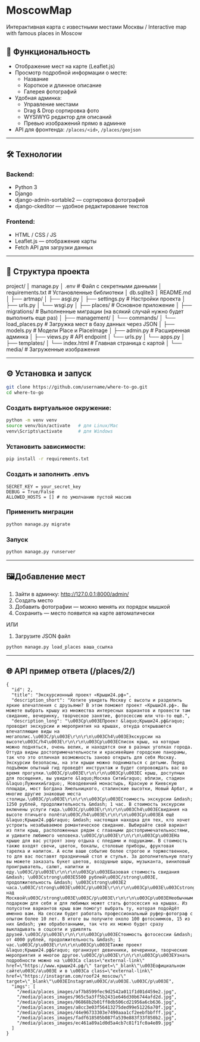 # MoscowMap
Интерактивная карта с известными местами Москвы / Interactive map with famous places in Moscow
## 🚀 Функциональность

- Отображение мест на карте (Leaflet.js)
- Просмотр подробной информации о месте:
  - Название
  - Короткое и длинное описание
  - Галерея фотографий
- Удобная админка:
  - Управление местами
  - Drag & Drop сортировка фото
  - WYSIWYG редактор для описаний
  - Превью изображений прямо в админке
- API для фронтенда: `/places/<id>`, `/places/geojson`

---

## 🛠️ Технологии

### Backend:
- Python 3
- Django
- django-admin-sortable2 — сортировка фотографий
- django-ckeditor — удобное редактирование текстов

### Frontend:
- HTML / CSS / JS
- Leaflet.js — отображение карты
- Fetch API для загрузки данных

---

## 🧱 Структура проекта
project/
│ manage.py
│ .env # Файл с секретными данными
│ requirements.txt # Установленные библиотеки
│ db.sqlite3
│ README.md
│
├── artmap/ 
│ ├── asgi.py
│ ├── settings.py # Настройки проекта
│ ├── urls.py 
│ └── wsgi.py
│
├── places/ # Основное приложение
│ ├── migrations/ # Выполненные миграции (на всякий случай нужно будет выполнить еще раз)
│ ├── management/
│      └── commands/
│          └── load_places.py # Загружка мест в базу данных через JSON
│ ├── models.py # Модели Place и PlaceImage
│ ├── admin.py # Расширенная админка
│ ├── views.py # API endpoint
│ └── urls.py
│ └── apps.py
│
├── templates/
│ └── index.html # Главная страница с картой
│
└── media/ # Загруженные изображения

---

## ⚙️ Установка и запуск

```bash
git clone https://github.com/username/where-to-go.git
cd where-to-go
```

### Создать виртуальное окружение:
```bash
python -m venv venv
source venv/bin/activate   # для Linux/Mac
venv\Scripts\activate      # для Windows
```

### Установить зависимости:
```bash
pip install -r requirements.txt
```

### Создать и заполнить .envъ
```
SECRET_KEY = your_secret_key
DEBUG = True/False
ALLOWED_HOSTS = [] # по умолчанию пустой массив
```

### Применить миграции
```bash
python manage.py migrate
```

### Запуск
```bash
python manage.py runserver
```

---

## 🖼️Добавление мест
1. Зайти в админку: http://127.0.0.1:8000/admin/
2. Создать место
3. Добавить фотографии — можно менять их порядок мышкой
4. Сохранить — место появится на карте автоматически

ИЛИ

1. Загрузите JSON файл
```bash
python manage.py load_places ваша_ссылка
```

---

## 🌐 API пример ответа (/places/2/)
```
{
  "id": 2,
  "title": "Экскурсионный проект «Крыши24.рф»",
  "description_short": "Хотите увидеть Москву с высоты и разделить яркие впечатления с друзьями? В этом поможет проект «Крыши24.рф». Вы можете выбрать крышу из множества интересных вариантов и провести там свидание, вечеринку, творческое занятие, фотосессию или что-то ещё.",
  "description_long": "\u003Cp\u003EПроект &laquo;Крыши24.рф&raquo; проводит экскурсии и мероприятия на крышах, откуда открываются впечатляющие виды на мегаполис.\u003C/p\u003E\r\n\r\n\u003Ch4\u003EЭкскурсии на высоте\u003C/h4\u003E\r\n\r\n\u003Cp\u003EСписок крыш, на которые можно подняться, очень велик, и находятся они в разных уголках города. Оттуда видны достопримечательности и красивейшие городские панорамы, так что это отличная возможность заново открыть для себя Москву. Экскурсии безопасны, на эти крыши можно подниматься с детьми. Перед подъёмом опытный гид проведёт инструктаж и будет сопровождать вас во время прогулки.\u003C/p\u003E\r\n\r\n\u003Cp\u003EС крыш, доступных для посещения, вы увидите &laquo;Москва Сити&raquo; вблизи, стадион &laquo;Лужники&raquo;, Новодевичий монастырь, Красную и Киевскую площади, мост Богдана Хмельницкого, сталинские высотки, Новый Арбат, и многие другие знаковые места столицы.\u003C/p\u003E\r\n\r\n\u003Cp\u003EСтоимость экскурсии &mdash; 1250 рублей, продолжительность &mdash; 1 час. В стоимость экскурсии включены услуги гида.\u003C/p\u003E\r\n\r\n\u003Ch4\u003EСвидания на высоте птичьего полёта\u003C/h4\u003E\r\n\r\n\u003Cp\u003EА ещё &laquo;Крыши24.рф&raquo; &mdash; настоящая находка для тех, кто хочет устроить незабываемое романтическое свидание. Выбирайте свой вариант из пяти крыш, расположенных рядом с главными достопримечательностями, и удивите любимого человека.\u003C/p\u003E\r\n\r\n\u003Cp\u003EНа крыше для вас устроят зону отдыха с пледами и подушками. В стоимость также входят свечи, цветок, бокалы, столовые приборы, фруктовая тарелка и напиток. А если ваше событие более строгое и торжественное, то для вас поставят праздничный стол и стулья. За дополнительную плату вы можете заказать букет цветов, воздушные шары, музыканта, виниловый проигрыватель, салют, напитки и еду.\u003C/p\u003E\r\n\r\n\u003Cp\u003EБазовая стоимость свидания &mdash; \u003Cstrong\u003E5500 рублей\u003C/strong\u003E, продолжительность &mdash; \u003Cstrong\u003E2 часа.\u003C/strong\u003E\u003C/p\u003E\r\n\r\n\u003Cp\u003E\u003Cstrong\u003EФотосессии над Москвой\u003C/strong\u003E\u003C/p\u003E\r\n\r\n\u003Cp\u003EНеобычным подарком для себя и для любимых может стать фотосессия на крышах. Из полусотни вариантов крыш вам помогут выбрать ту, которая подойдёт именно вам. На сессии будет работать профессиональный руфер-фотограф с опытом более 10 лет. В итоге вы получите около 100 фотоснимков, 15 из них &mdash; уже обработанными, так что их можно будет сразу выкладывать в соцсети и удивлять друзей.\u003C/p\u003E\r\n\r\n\u003Cp\u003EСтоимость фотосессии &mdash; от 4000 рублей, продолжительность &mdash; 1 час.\u003C/p\u003E\r\n\r\n\u003Cp\u003EТакже проект &laquo;Крыши24.рф&raquo; организует девичники, вечеринки, творческие мероприятия и многое другое.\u003C/p\u003E\r\n\r\n\u003Cp\u003EУзнать подробности можно на \u003Ca class=\"external-link\" href=\"https://www.крыши24.рф/\" target=\"_blank\"\u003Eофициальном сайте\u003C/a\u003E и в \u003Ca class=\"external-link\" href=\"https://instagram.com/roof24_moscow/\" target=\"_blank\"\u003EInstagram\u003C/a\u003E.\u003C/p\u003E",
  "imgs": [
    "/media/places_images/af7b8599fec9d2542a011f1d01d459e2.jpg",
    "/media/places_images/965c5a3ff5b2431e646d30b6744afd2d.jpg",
    "/media/places_images/06868b2b01ff8db506cd21956a6cb636.jpg",
    "/media/places_images/a8cc3e03f56413275ded99e51226a70f.jpg",
    "/media/places_images/44e96733303e7490aaa1cf2eebfbbfff.jpg",
    "/media/places_images/fadf618505b087fa539e883f33f850b2.jpg",
    "/media/places_images/ec461a89a1d0d5a4cb7c81f1fc0a4e89.jpg"
  ]
}
```

